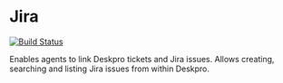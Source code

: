 # Jira

[![Build Status](https://travis-ci.org/DeskproApps/jira.svg?branch=master)](https://travis-ci.org/DeskproApps/jira)

Enables agents to link Deskpro tickets and Jira issues. Allows creating, searching and listing Jira issues from within Deskpro.  